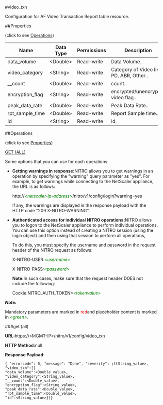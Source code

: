 #video_txn

Configuration for AF Video Transaction Report table resource.


##Properties 
<span>(click to see [Operations](#opera))</span>


<table><thead><tr><th>Name</th><th>Data Type</th><th>Permissions</th><th>Description</th></tr></thead><tbody><tr><td>data_volume</td><td>&lt;Double></td><td>Read-write</td><td>Data Volume..</td></tr><tr><td>video_category</td><td>&lt;String></td><td>Read-write</td><td>Category of Video like PD, ABR, Other..</td></tr><tr><td>__count</td><td>&lt;Double></td><td>Read-write</td><td>count..</td></tr><tr><td>encryption_flag</td><td>&lt;String></td><td>Read-write</td><td>encrypted/unencrypted video flag..</td></tr><tr><td>peak_data_rate</td><td>&lt;Double></td><td>Read-write</td><td>Peak Data Rate..</td></tr><tr><td>rpt_sample_time</td><td>&lt;Double></td><td>Read-write</td><td>Report Sample time..</td></tr><tr><td>id</td><td>&lt;String></td><td>Read-write</td><td>Id.</td></tr></tbody></table>
##Operations 
<span>(click to see [Properties](#prope))</span>


[GET (ALL)](#get-)


Some options that you can use for each operations:
<ul><li><p><b>Getting warnings in response:</b>NITRO allows you to get warnings in an operation by specifying the "warning" query parameter as "yes". For example, to get warnings while connecting to the NetScaler appliance, the URL is as follows:</p><p>http://<span style="color:green;font-style:italic;">&lt;netscaler-ip-address&gt;</span>/nitro/v1/config/login?warning=yes</p><p>If any, the warnings are displayed in the response payload with the HTTP code "209 X-NITRO-WARNING".</p></li><li><p><b>Authenticated access for individual NITRO operations:</b>NITRO allows you to logon to the NetScaler appliance to perform individual operations. You can use this option instead of creating a NITRO session (using the login object) and then using that session to perform all operations,</p><p>To do this, you must specify the username and password in the request header of the NITRO request as follows:</p><p>X-NITRO-USER:<span style="color:green;font-style:italic;">&lt;username&gt;</span></p><p>X-NITRO-PASS:<span style="color:green;font-style:italic;">&lt;password&gt;</span></p><p><b>Note:</b>In such cases, make sure that the request header DOES not include the following:</p><p>Cookie:NITRO_AUTH_TOKEN=<span style="color:green;font-style:italic;">&lt;tokenvalue&gt;</span></p></li></ul>



***Note:*** 
Mandatory parameters are marked in <span style="color:#FF0000;">red</span>and placeholder content is marked in <span style="color:green;font-style:italic">&lt;green&gt;</span>.

###get (all)



<b>URL:</b>https://&lt;MGMT-IP&gt;/nitro/v1/config/video_txn
<b>HTTP Method:</b>null
<b>Response Payload: </b>```{ "errorcode": 0, "message": "Done", "severity": ;ltString_value>, "video_txn":[{"data_volume":<Double_value>,"video_category":<String_value>,"__count":<Double_value>,"encryption_flag":<String_value>,"peak_data_rate":<Double_value>,"rpt_sample_time":<Double_value>,"id":<String_value>}]}```




